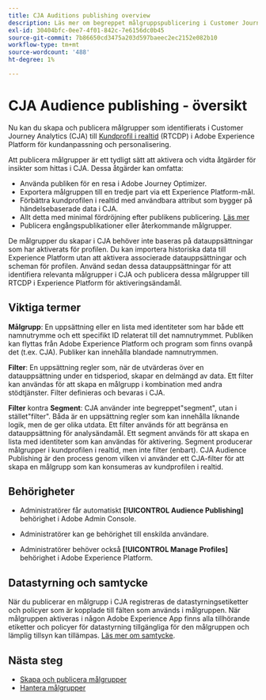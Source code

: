 ```yaml
---
title: CJA Auditions publishing overview
description: Läs mer om begreppet målgruppspublicering i Customer Journey Analytics
exl-id: 30404bfc-0ee7-4f01-842c-7e6156dc0b45
source-git-commit: 7b86650cd3475a203d597baeec2ec2152e082b10
workflow-type: tm+mt
source-wordcount: '488'
ht-degree: 1%

---
```


# CJA Audience publishing - översikt

Nu kan du skapa och publicera målgrupper som identifierats i Customer Journey Analytics (CJA) till [Kundprofil i realtid](https://experienceleague.adobe.com/docs/experience-platform/profile/home.html?lang=en) (RTCDP) i Adobe Experience Platform för kundanpassning och personalisering.

Att publicera målgrupper är ett tydligt sätt att aktivera och vidta åtgärder för insikter som hittas i CJA. Dessa åtgärder kan omfatta:

* Använda publiken för en resa i Adobe Journey Optimizer.
* Exportera målgruppen till en tredje part via ett Experience Platform-mål.
* Förbättra kundprofilen i realtid med användbara attribut som bygger på händelsebaserade data i CJA.
* Allt detta med minimal fördröjning efter publikens publicering. [Läs mer](https://experienceleague.adobe.com/docs/analytics-platform/using/cja-components/audiences/publish.html?lang=en#latency)
* Publicera engångspublikationer eller återkommande målgrupper.

De målgrupper du skapar i CJA behöver inte baseras på datauppsättningar som har aktiverats för profilen. Du kan importera historiska data till Experience Platform utan att aktivera associerade datauppsättningar och scheman för profilen. Använd sedan dessa datauppsättningar för att identifiera relevanta målgrupper i CJA och publicera dessa målgrupper till RTCDP i Experience Platform för aktiveringsändamål.

## Viktiga termer

**Målgrupp**: En uppsättning eller en lista med identiteter som har både ett namnutrymme och ett specifikt ID relaterat till det namnutrymmet. Publiken kan flyttas från Adobe Experience Platform och program som finns ovanpå det (t.ex. CJA). Publiker kan innehålla blandade namnutrymmen.

**Filter**: En uppsättning regler som, när de utvärderas över en datauppsättning under en tidsperiod, skapar en delmängd av data. Ett filter kan användas för att skapa en målgrupp i kombination med andra stödtjänster. Filter definieras och bevaras i CJA.

**Filter** kontra **Segment**: CJA använder inte begreppet&quot;segment&quot;, utan i stället&quot;filter&quot;. Båda är en uppsättning regler som kan innehålla liknande logik, men de ger olika utdata. Ett filter används för att begränsa en datauppsättning för analysändamål. Ett segment används för att skapa en lista med identiteter som kan användas för aktivering. Segment producerar målgrupper i kundprofilen i realtid, men inte filter (enbart). CJA Audience Publishing är den process genom vilken vi använder ett CJA-filter för att skapa en målgrupp som kan konsumeras av kundprofilen i realtid.

## Behörigheter

* Administratörer får automatiskt **[!UICONTROL Audience Publishing]** behörighet i Adobe Admin Console.

* Administratörer kan ge behörighet till enskilda användare.

* Administratörer behöver också **[!UICONTROL Manage Profiles]** behörighet i Adobe Experience Platform.

## Datastyrning och samtycke

När du publicerar en målgrupp i CJA registreras de datastyrningsetiketter och policyer som är kopplade till fälten som används i målgruppen.  När målgruppen aktiveras i någon Adobe Experience App finns alla tillhörande etiketter och policyer för datastyrning tillgängliga för den målgruppen och lämplig tillsyn kan tillämpas. [Läs mer om samtycke](https://experienceleague.adobe.com/docs/experience-platform/data-governance/policies/user-guide.html?lang=en#consent-policy).

## Nästa steg

* [Skapa och publicera målgrupper](/help/components/audiences/publish.md)
* [Hantera målgrupper](/help/components/audiences/manage.md)
